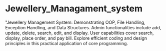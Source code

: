 # Jewellery_Managament_system
"Jewellery Management System:  Demonstrating OOP, File Handling, Exception Handling, and Data Structures. Admin functionalities include add, update, delete, search, edit, and display. User capabilities cover search, display, place order, and pay bill. Explore efficient coding and design principles in this practical application of core programming.
